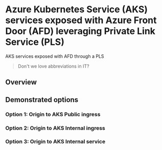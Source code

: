 # Azure Kubernetes Service (AKS) services exposed with Azure Front Door (AFD) leveraging Private Link Service (PLS)

AKS services exposed with AFD through a PLS

> Don't we love abbreviations in IT?

## Overview


## Demonstrated options

### Option 1: Origin to AKS Public ingress



### Option 2: Origin to AKS Internal ingress



### Option 3: Origin to AKS Internal service
